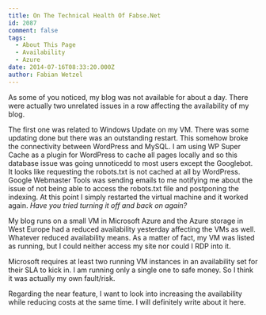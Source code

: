 ```yaml
---
title: On The Technical Health Of Fabse.Net
id: 2087
comment: false
tags:
  - About This Page
  - Availability
  - Azure
date: 2014-07-16T08:33:20.000Z
author: Fabian Wetzel
---
```


As some of you noticed, my blog was not available for about a day. There were actually two unrelated issues in a row affecting the availability of my blog.

The first one was related to Windows Update on my VM. There was some updating done but there was an outstanding restart. This somehow broke the connectivity between WordPress and MySQL. I am using WP Super Cache as a plugin for WordPress to cache all pages locally and so this database issue was going unnoticedd to most users except the Googlebot. It looks like requesting the robots.txt is not cached at all by WordPress. Google Webmaster Tools was sending emails to me notifying me about the issue of not being able to access the robots.txt file and postponing the indexing. At this point I simply restarted the virtual machine and it worked again. _Have you tried turning it off and back on again?_

My blog runs on a small VM in Microsoft Azure and the Azure storage in West Europe had a reduced availability yesterday affecting the VMs as well. Whatever reduced availability means. As a matter of fact, my VM was listed as running, but I could neither access my site nor could I RDP into it.

Microsoft requires at least two running VM instances in an availability set for their SLA to kick in. I am running only a single one to safe money. So I think it was actually my own fault/risk.

Regarding the near feature, I want to look into increasing the availability while reducing costs at the same time. I will definitely write about it here.
